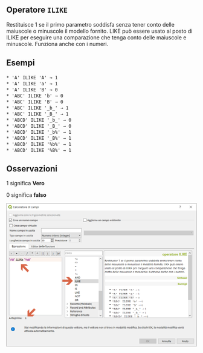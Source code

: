 ## Operatore `ILIKE`

Restituisce 1 se il primo parametro soddisfa senza tener conto delle maiuscole o minuscole il modello fornito. LIKE può essere usato al posto di ILIKE per eseguire una comparazione che tenga conto delle maiuscole e minuscole. Funziona anche con i numeri.

## Esempi
```
* 'A' ILIKE 'A' → 1
* 'A' ILIKE 'a' → 1
* 'A' ILIKE 'B' → 0
* 'ABC' ILIKE 'b' → 0
* 'ABC' ILIKE 'B' → 0
* 'ABC' ILIKE '_b_' → 1
* 'ABC' ILIKE '_B_' → 1
* 'ABCD' ILIKE '_b_' → 0
* 'ABCD' ILIKE '_B_' → 0
* 'ABCD' ILIKE '_b%' → 1
* 'ABCD' ILIKE '_B%' → 1
* 'ABCD' ILIKE '%b%' → 1
* 'ABCD' ILIKE '%B%' → 1
```

## Osservazioni

1 significa **Vero**

0 significa **falso**

<img src="/img/operatori/ILIKE1.png">